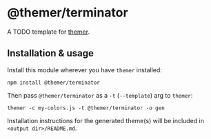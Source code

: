 # @themer/terminator

A TODO template for [themer](https://github.com/mjswensen/themer).

## Installation & usage

Install this module wherever you have `themer` installed:

    npm install @themer/terminator

Then pass `@themer/terminator` as a `-t` (`--template`) arg to `themer`:

    themer -c my-colors.js -t @themer/terminator -o gen

Installation instructions for the generated theme(s) will be included in `<output dir>/README.md`.
